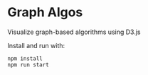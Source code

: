 Graph Algos
===========

Visualize graph-based algorithms using D3.js 

Install and run with:

    npm install
    npm run start
